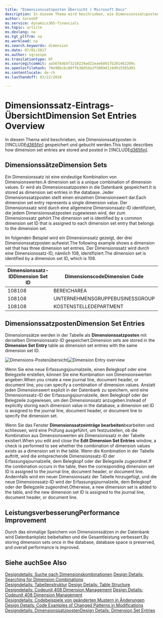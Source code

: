 ```yaml
---
title: "Dimensionssatzposten Übersicht | Microsoft Docs"
description: In diesem Thema wird beschrieben, wie Dimensionssatzposten in Dynamics 365 gespeichert und gebucht werden.
author: SorenGP
ms.service: dynamics365-financials
ms.topic: article
ms.devlang: na
ms.tgt_pltfrm: na
ms.workload: na
ms.search.keywords: dimension
ms.date: 07/01/2017
ms.author: sgroespe
ms.translationtype: HT
ms.sourcegitcommit: aa56764b5f3210229ad21eae6891fb201462209c
ms.openlocfilehash: 78e98bcbc88ffb38d5da3f5089d124d915585d91
ms.contentlocale: de-ch
ms.lasthandoff: 03/22/2018

---
```

# <a name="dimension-set-entries-overview"></a><span data-ttu-id="ee2d9-103">Dimensionssatz-Eintrags-Übersicht</span><span class="sxs-lookup"><span data-stu-id="ee2d9-103">Dimension Set Entries Overview</span></span>
<span data-ttu-id="ee2d9-104">In diesem Thema wird beschrieben, wie Dimensionssatzposten in [!INCLUDE[d365fin](includes/d365fin_md.md)] gespeichert und gebucht werden.</span><span class="sxs-lookup"><span data-stu-id="ee2d9-104">This topic describes how dimension set entries are stored and posted in [!INCLUDE[d365fin](includes/d365fin_md.md)].</span></span>  
  
## <a name="dimension-sets"></a><span data-ttu-id="ee2d9-105">Dimensionssätze</span><span class="sxs-lookup"><span data-stu-id="ee2d9-105">Dimension Sets</span></span>  
<span data-ttu-id="ee2d9-106">Ein Dimensionssatz ist eine eindeutige Kombination von Dimensionswerten.</span><span class="sxs-lookup"><span data-stu-id="ee2d9-106">A dimension set is a unique combination of dimension values.</span></span> <span data-ttu-id="ee2d9-107">Er wird als Dimensionssatzposten in die Datenbank gespeichert.</span><span class="sxs-lookup"><span data-stu-id="ee2d9-107">It is stored as dimension set entries in the database.</span></span> <span data-ttu-id="ee2d9-108">Jeder Dimensionssatzposten stellt einen einzelnen Dimensionswert dar.</span><span class="sxs-lookup"><span data-stu-id="ee2d9-108">Each dimension set entry represents a single dimension value.</span></span> <span data-ttu-id="ee2d9-109">Der Dimensionssatz wird durch eine allgemeine Dimensionssatz-ID identifiziert, die jedem Dimensionssatzposten zugewiesen wird, der zum Dimensionssatz gehört.</span><span class="sxs-lookup"><span data-stu-id="ee2d9-109">The dimension set is identified by a common dimension set ID that is assigned to each dimension set entry that belongs to the dimension set.</span></span>  
  
<span data-ttu-id="ee2d9-110">Im folgenden Beispiel wird ein Dimensionssatz gezeigt, der drei Dimensionssatzposten aufweist.</span><span class="sxs-lookup"><span data-stu-id="ee2d9-110">The following example shows a dimension set that has three dimension set entries.</span></span> <span data-ttu-id="ee2d9-111">Der Dimensionssatz wird durch eine Dimensionssatz-ID, nämlich 108, identifiziert.</span><span class="sxs-lookup"><span data-stu-id="ee2d9-111">The dimension set is identified by a dimension set ID, which is 108.</span></span>  
  
|<span data-ttu-id="ee2d9-112">Dimensionssatz-ID</span><span class="sxs-lookup"><span data-stu-id="ee2d9-112">Dimension Set ID</span></span>|<span data-ttu-id="ee2d9-113">Dimensionscode</span><span class="sxs-lookup"><span data-stu-id="ee2d9-113">Dimension Code</span></span>|<span data-ttu-id="ee2d9-114">Dimensionswertcode</span><span class="sxs-lookup"><span data-stu-id="ee2d9-114">Dimension Value Code</span></span>|<span data-ttu-id="ee2d9-115">Dimensionswertname</span><span class="sxs-lookup"><span data-stu-id="ee2d9-115">Dimension Value Name</span></span>|  
|----------------------|--------------------|--------------------------|--------------------------|  
|<span data-ttu-id="ee2d9-116">108</span><span class="sxs-lookup"><span data-stu-id="ee2d9-116">108</span></span>|<span data-ttu-id="ee2d9-117">BEREICH</span><span class="sxs-lookup"><span data-stu-id="ee2d9-117">AREA</span></span>|<span data-ttu-id="ee2d9-118">70</span><span class="sxs-lookup"><span data-stu-id="ee2d9-118">70</span></span>|<span data-ttu-id="ee2d9-119">Nordamerika</span><span class="sxs-lookup"><span data-stu-id="ee2d9-119">America North</span></span>|  
|<span data-ttu-id="ee2d9-120">108</span><span class="sxs-lookup"><span data-stu-id="ee2d9-120">108</span></span>|<span data-ttu-id="ee2d9-121">UNTERNEHMENSGRUPPE</span><span class="sxs-lookup"><span data-stu-id="ee2d9-121">BUSINESSGROUP</span></span>|<span data-ttu-id="ee2d9-122">HOME</span><span class="sxs-lookup"><span data-stu-id="ee2d9-122">HOME</span></span>|<span data-ttu-id="ee2d9-123">Start</span><span class="sxs-lookup"><span data-stu-id="ee2d9-123">Home</span></span>|  
|<span data-ttu-id="ee2d9-124">108</span><span class="sxs-lookup"><span data-stu-id="ee2d9-124">108</span></span>|<span data-ttu-id="ee2d9-125">KOSTENSTELLE</span><span class="sxs-lookup"><span data-stu-id="ee2d9-125">DEPARTMENT</span></span>|<span data-ttu-id="ee2d9-126">VERKAUF</span><span class="sxs-lookup"><span data-stu-id="ee2d9-126">SALES</span></span>|<span data-ttu-id="ee2d9-127">Verkauf</span><span class="sxs-lookup"><span data-stu-id="ee2d9-127">Sales</span></span>|  
  
## <a name="dimension-set-entries"></a><span data-ttu-id="ee2d9-128">Dimensionssatzposten</span><span class="sxs-lookup"><span data-stu-id="ee2d9-128">Dimension Set Entries</span></span>  
<span data-ttu-id="ee2d9-129">Dimensionssätze werden in der Tabelle als **Dimensionssatzposten** mit derselben Dimensionssatz-ID gespeichert.</span><span class="sxs-lookup"><span data-stu-id="ee2d9-129">Dimension sets are stored in the **Dimension Set Entry** table as dimension set entries with the same dimension set ID.</span></span>  
  
<span data-ttu-id="ee2d9-130">![Dimensions-Postenübersicht](media/dimensionentrynav7.png "DimensionEntryNAV7")</span><span class="sxs-lookup"><span data-stu-id="ee2d9-130">![Dimension Entry overview](media/dimensionentrynav7.png "DimensionEntryNAV7")</span></span>  
  
<span data-ttu-id="ee2d9-131">Wenn Sie eine neue Erfassungsjournalzeile, einen Belegkopf oder eine Belegzeile erstellen, können Sie eine Kombination von Dimensionswerten angeben.</span><span class="sxs-lookup"><span data-stu-id="ee2d9-131">When you create a new journal line, document header, or document line, you can specify a combination of dimension values.</span></span> <span data-ttu-id="ee2d9-132">Anstatt jeden Dimensionswert explizit in der Datenbank zu speichern, wird eine Dimensionssatz-ID der Erfassungsjournalzeile, dem Belegkopf oder der Belegzeile zugewiesen, um den Dimensionssatz anzugeben.</span><span class="sxs-lookup"><span data-stu-id="ee2d9-132">Instead of explicitly storing each dimension value in the database, a dimension set ID is assigned to the journal line, document header, or document line to specify the dimension set.</span></span>  
  
<span data-ttu-id="ee2d9-133">Wenn Sie das Fenster **Dimensionssatzeinträge bearbeiten**bearbeiten und schliessen, wird eine Prüfung ausgeführt, um festzustellen, ob die Kombination aus Dimensionswerten als Dimensionssatz in der Tabelle existiert.</span><span class="sxs-lookup"><span data-stu-id="ee2d9-133">When you edit and close the **Edit Dimension Set Entries** window, a check is performed to see whether the combination of dimension values exists as a dimension set in the table.</span></span> <span data-ttu-id="ee2d9-134">Wenn die Kombination in der Tabelle auftritt, wird die entsprechende Dimensionssatz-ID der Erfassungsjournalzeile, dem Belegkopf oder der Belegzeile zugeordnet.</span><span class="sxs-lookup"><span data-stu-id="ee2d9-134">If the combination occurs in the table, then the corresponding dimension set ID is assigned to the journal line, document header, or document line.</span></span> <span data-ttu-id="ee2d9-135">Andernfalls wird ein neuer Dimensionssatz der Tabelle hinzugefügt, und die neue Dimensionssatz-ID wird der Erfassungsjournalzeile, dem Belegkopf oder der Belegzeile zugeordnet.</span><span class="sxs-lookup"><span data-stu-id="ee2d9-135">Otherwise, a new dimension set is added to the table, and the new dimension set ID is assigned to the journal line, document header, or document line.</span></span>  
  
## <a name="performance-improvement"></a><span data-ttu-id="ee2d9-136">Leistungsverbesserung</span><span class="sxs-lookup"><span data-stu-id="ee2d9-136">Performance Improvement</span></span>  
<span data-ttu-id="ee2d9-137">Durch das einmalige Speichern von Dimensionssätzen in der Datenbank wird Datenbankplatz beibehalten und die Gesamtleistung verbessert.</span><span class="sxs-lookup"><span data-stu-id="ee2d9-137">By storing dimension sets once in the database, database space is preserved, and overall performance is improved.</span></span>  
  
## <a name="see-also"></a><span data-ttu-id="ee2d9-138">Siehe auch</span><span class="sxs-lookup"><span data-stu-id="ee2d9-138">See Also</span></span>  
<span data-ttu-id="ee2d9-139">[Designdetails: Suche nach Dimensionskombinationen](design-details-searching-for-dimension-combinations.md) </span><span class="sxs-lookup"><span data-stu-id="ee2d9-139">[Design Details: Searching for Dimension Combinations](design-details-searching-for-dimension-combinations.md) </span></span>  
<span data-ttu-id="ee2d9-140">[Designdetails: Tabellenstruktur](design-details-table-structure.md) </span><span class="sxs-lookup"><span data-stu-id="ee2d9-140">[Design Details: Table Structure](design-details-table-structure.md) </span></span>  
<span data-ttu-id="ee2d9-141">[Designdetails: Codeunit 408 Dimension Management](design-details-codeunit-408-dimension-management.md) </span><span class="sxs-lookup"><span data-stu-id="ee2d9-141">[Design Details: Codeunit 408 Dimension Management](design-details-codeunit-408-dimension-management.md) </span></span>  
<span data-ttu-id="ee2d9-142">[Designdetails: Codebeispiele von geänderten Mustern in Änderungen](design-details-code-examples-of-changed-patterns-in-modifications.md) </span><span class="sxs-lookup"><span data-stu-id="ee2d9-142">[Design Details: Code Examples of Changed Patterns in Modifications](design-details-code-examples-of-changed-patterns-in-modifications.md) </span></span>  
[<span data-ttu-id="ee2d9-143">Designdetails: Dimensionssatzposten</span><span class="sxs-lookup"><span data-stu-id="ee2d9-143">Design Details: Dimension Set Entries</span></span>](design-details-dimension-set-entries.md)   

